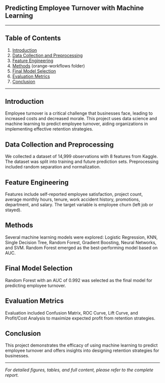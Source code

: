 ## Predicting Employee Turnover with Machine Learning
---

## Table of Contents

1. [Introduction](#introduction)
2. [Data Collection and Preprocessing](#data-collection-and-preprocessing)
3. [Feature Engineering](#feature-engineering)
4. [Methods](#methods) (orange-workflows folder)
5. [Final Model Selection](#final-model-selection)
6. [Evaluation Metrics](#evaluation-metrics)
7. [Conclusion](#conclusion)

---

## Introduction

Employee turnover is a critical challenge that businesses face, leading to increased costs and decreased morale. This project uses data science and machine learning to predict employee turnover, aiding organizations in implementing effective retention strategies.

## Data Collection and Preprocessing

We collected a dataset of 14,999 observations with 8 features from Kaggle. The dataset was split into training and future prediction sets. Preprocessing included random separation and normalization.

## Feature Engineering

Features include self-reported employee satisfaction, project count, average monthly hours, tenure, work accident history, promotions, department, and salary. The target variable is employee churn (left job or stayed).

## Methods

Several machine learning models were explored: Logistic Regression, KNN, Single Decision Tree, Random Forest, Gradient Boosting, Neural Networks, and SVM. Random Forest emerged as the best-performing model based on AUC.

## Final Model Selection

Random Forest with an AUC of 0.992 was selected as the final model for predicting employee turnover.

## Evaluation Metrics

Evaluation included Confusion Matrix, ROC Curve, Lift Curve, and Profit/Cost Analysis to maximize expected profit from retention strategies.

## Conclusion

This project demonstrates the efficacy of using machine learning to predict employee turnover and offers insights into designing retention strategies for businesses.

---

_For detailed figures, tables, and full content, please refer to the complete report._
